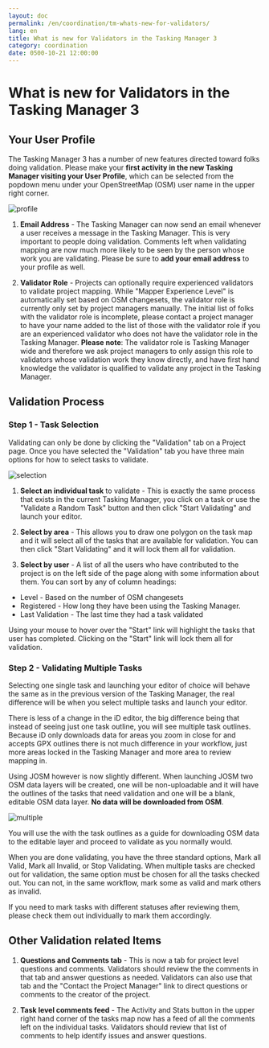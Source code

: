 ```yaml
---
layout: doc
permalink: /en/coordination/tm-whats-new-for-validators/
lang: en
title: What is new for Validators in the Tasking Manager 3
category: coordination
date: 0500-10-21 12:00:00
---
```


# What is new for Validators in the Tasking Manager 3


## Your User Profile

The Tasking Manager 3 has a number of new features directed toward folks doing validation. Please make your **first activity in the new Tasking Manager visiting your User Profile**, which can be selected from the popdown menu under your OpenStreetMap (OSM) user name in the upper right corner.

![profile][]

1. **Email Address** - The Tasking Manager can now send an email whenever a user receives a message in the Tasking Manager. This is very important to people doing validation. Comments left when validating mapping are now much more likely to be seen by the person whose work you are validating. Please be sure to **add your email address** to your profile as well.

2. **Validator Role** - Projects can optionally require experienced validators to validate project mapping. While "Mapper Experience Level" is automatically set based on OSM changesets, the validator role is currently only set by project managers manually. The initial list of folks with the validator role is incomplete, please contact a project manager to have your name added to the list of those with the validator role if you are an experienced validator who does not have the validator role in the Tasking Manager. **Please note**: The validator role is Tasking Manager wide and therefore we ask project managers to only assign this role to validators whose validation work they know directly, and have first hand knowledge the validator is qualified to validate any project in the Tasking Manager.


## Validation Process

### Step 1 - Task Selection

Validating can only be done by clicking the "Validation" tab on a Project page. Once you have selected the "Validation" tab you have three main options for how to select tasks to validate.

![selection][]

1. **Select an individual task** to validate - This is exactly the same process that exists in the current Tasking Manager, you click on a task or use the "Validate a Random Task" button and then click "Start Validating" and launch your editor.

2. **Select by area** - This allows you to draw one polygon on the task map and it will select all of the tasks that are available for validation. You can then click "Start Validating" and it will lock them all for validation.

3. **Select by user** - A list of all the users who have contributed to the project is on the left side of the page along with some information about them. You can sort by any of column headings:

- Level - Based on the number of OSM changesets
- Registered - How long they have been using the Tasking Manager.
- Last Validation - The last time they had a task validated

Using your mouse to hover over the "Start" link will highlight the tasks that user has completed. Clicking on the "Start" link will lock them all for validation.

### Step 2 - Validating Multiple Tasks

Selecting one single task and launching your editor of choice will behave the same as in the previous version of the Tasking Manager, the real difference will be when you select multiple tasks and launch your editor.

There is less of a change in the iD editor, the big difference being that instead of seeing just one task outline, you will see multiple task outlines. Because iD only downloads data for areas you zoom in close for and accepts GPX outlines there is not much difference in your workflow, just more areas locked in the Tasking Manager and more area to review mapping in. 

Using JOSM however is now slightly different. When launching JOSM two OSM data layers will be created, one will be non-uploadable and it will have the outlines of the tasks that need validation and one will be a blank, editable OSM data layer. **No data will be downloaded from OSM**.

![multiple][]

You will use the with the task outlines as a guide for downloading OSM data to the editable layer and proceed to validate as you normally would.

When you are done validating, you have the three standard options, Mark all Valid, Mark all Invalid, or Stop Validating. When multiple tasks are checked out for validation, the same option must be chosen for all the tasks checked out. You can not, in the same workflow, mark some as valid and mark others as invalid.

If you need to mark tasks with different statuses after reviewing them, please check them out individually to mark them accordingly.


## Other Validation related Items

1. **Questions and Comments tab** - This is now a tab for project level questions and comments. Validators should review the the comments in that tab and answer questions as needed. Validators can also use that tab and the "Contact the Project Manager" link to direct questions or comments to the creator of the project.

2. **Task level comments feed** - The Activity and Stats button in the upper right hand corner of the tasks map now has a feed of all the comments left on the individual tasks. Validators should review that list of comments to help identify issues and answer questions.

[profile]:   /images/coordination/tm3_wnv_profile.png
[selection]: /images/coordination/tm3_wnv_selection.png
[multiple]:  /images/coordination/tm3_wnv_multiple.png
